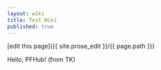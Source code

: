 ```yaml
---
layout: wiki
title: Test Wiki
published: true
---
```


[edit this page]({{ site.prose_edit }}/{{ page.path }})

Hello, PFHub! (from TK)